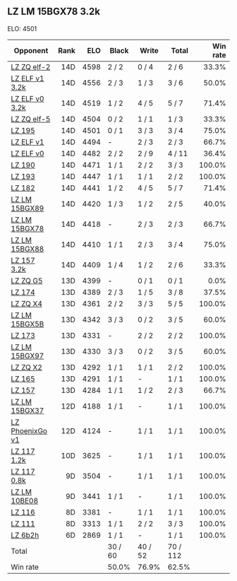 ## LZ LM 15BGX78 3.2k ##

ELO: 4501

Opponent | Rank | ELO | Black | Write | Total | Win rate
---------|-----:|----:|-------|-------|-------|-------:
[LZ ZQ elf-2](LZ%20ZQ%20elf-2.md) | 14D | 4598 | 2 / 2 | 0 / 4 | 2 / 6 | 33.3%
[LZ ELF v1 3.2k](LZ%20ELF%20v1%203.2k.md) | 14D | 4556 | 2 / 3 | 1 / 3 | 3 / 6 | 50.0%
[LZ ELF v0 3.2k](LZ%20ELF%20v0%203.2k.md) | 14D | 4519 | 1 / 2 | 4 / 5 | 5 / 7 | 71.4%
[LZ ZQ elf-5](LZ%20ZQ%20elf-5.md) | 14D | 4504 | 0 / 2 | 1 / 1 | 1 / 3 | 33.3%
[LZ 195](LZ%20195.md) | 14D | 4501 | 0 / 1 | 3 / 3 | 3 / 4 | 75.0%
[LZ ELF v1](LZ%20ELF%20v1.md) | 14D | 4494 | - | 2 / 3 | 2 / 3 | 66.7%
[LZ ELF v0](LZ%20ELF%20v0.md) | 14D | 4482 | 2 / 2 | 2 / 9 | 4 / 11 | 36.4%
[LZ 190](LZ%20190.md) | 14D | 4471 | 1 / 1 | 2 / 2 | 3 / 3 | 100.0%
[LZ 193](LZ%20193.md) | 14D | 4447 | 1 / 1 | 1 / 1 | 2 / 2 | 100.0%
[LZ 182](LZ%20182.md) | 14D | 4441 | 1 / 2 | 4 / 5 | 5 / 7 | 71.4%
[LZ LM 15BGX89](LZ%20LM%2015BGX89.md) | 14D | 4420 | 1 / 3 | 1 / 2 | 2 / 5 | 40.0%
[LZ LM 15BGX78](LZ%20LM%2015BGX78.md) | 14D | 4418 | - | 2 / 3 | 2 / 3 | 66.7%
[LZ LM 15BGX88](LZ%20LM%2015BGX88.md) | 14D | 4410 | 1 / 1 | 2 / 3 | 3 / 4 | 75.0%
[LZ 157 3.2k](LZ%20157%203.2k.md) | 14D | 4409 | 1 / 4 | 1 / 2 | 2 / 6 | 33.3%
[LZ ZQ G5](LZ%20ZQ%20G5.md) | 13D | 4399 | - | 0 / 1 | 0 / 1 | 0.0%
[LZ 174](LZ%20174.md) | 13D | 4389 | 2 / 3 | 1 / 5 | 3 / 8 | 37.5%
[LZ ZQ X4](LZ%20ZQ%20X4.md) | 13D | 4361 | 2 / 2 | 3 / 3 | 5 / 5 | 100.0%
[LZ LM 15BGX5B](LZ%20LM%2015BGX5B.md) | 13D | 4342 | 3 / 3 | 0 / 2 | 3 / 5 | 60.0%
[LZ 173](LZ%20173.md) | 13D | 4331 | - | 2 / 2 | 2 / 2 | 100.0%
[LZ LM 15BGX97](LZ%20LM%2015BGX97.md) | 13D | 4330 | 3 / 3 | 0 / 2 | 3 / 5 | 60.0%
[LZ ZQ X2](LZ%20ZQ%20X2.md) | 13D | 4292 | 1 / 1 | 1 / 1 | 2 / 2 | 100.0%
[LZ 165](LZ%20165.md) | 13D | 4291 | 1 / 1 | - | 1 / 1 | 100.0%
[LZ 157](LZ%20157.md) | 13D | 4284 | 1 / 1 | 1 / 2 | 2 / 3 | 66.7%
[LZ LM 15BGX37](LZ%20LM%2015BGX37.md) | 12D | 4188 | 1 / 1 | - | 1 / 1 | 100.0%
[LZ PhoenixGo v1](LZ%20PhoenixGo%20v1.md) | 12D | 4124 | - | 1 / 1 | 1 / 1 | 100.0%
[LZ 117 1.2k](LZ%20117%201.2k.md) | 10D | 3625 | - | 1 / 1 | 1 / 1 | 100.0%
[LZ 117 0.8k](LZ%20117%200.8k.md) | 9D | 3504 | - | 1 / 1 | 1 / 1 | 100.0%
[LZ LM 10BE08](LZ%20LM%2010BE08.md) | 9D | 3441 | 1 / 1 | - | 1 / 1 | 100.0%
[LZ 116](LZ%20116.md) | 8D | 3381 | - | 1 / 1 | 1 / 1 | 100.0%
[LZ 111](LZ%20111.md) | 8D | 3313 | 1 / 1 | 2 / 2 | 3 / 3 | 100.0%
[LZ 6b2h](LZ%206b2h.md) | 6D | 2869 | 1 / 1 | - | 1 / 1 | 100.0%
Total | | | 30 / 60 | 40 / 52 | 70 / 112 | 
Win rate| | | 50.0% | 76.9% | 62.5% | 
